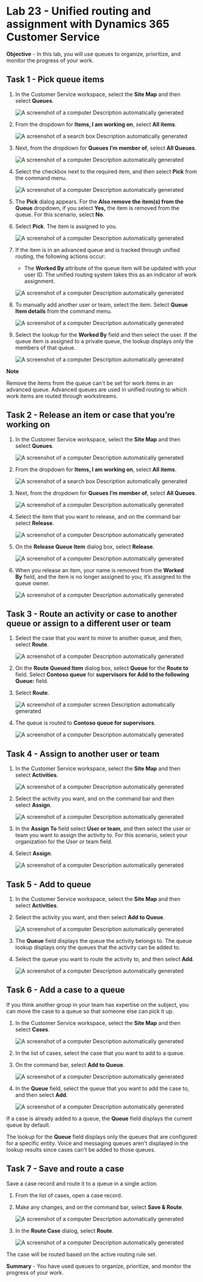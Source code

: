 # Lab 23 - Unified routing and assignment with Dynamics 365 Customer Service

**Objective** - In this lab, you will use queues to organize, prioritize, and monitor the progress of your work.

## Task 1 - Pick queue items

1.  In the Customer Service workspace, select the **Site Map** and then
    select **Queues**.

    ![A screenshot of a computer Description automatically generated](./media/media23-new/image1.png)

2.  From the dropdown for **Items, I am working on**, select **All
    items**.

    ![A screenshot of a search box Description automatically generated](./media/media23-new/image2.png)

3.  Next, from the dropdown for **Queues I’m member of**, select **All
    Queues**.

    ![A screenshot of a computer Description automatically generated](./media/media23-new/image3.png)

4.  Select the checkbox next to the required item, and then
    select **Pick** from the command menu.

    ![A screenshot of a computer Description automatically generated](./media/media23-new/image4.png)

5.  The **Pick** dialog appears. For the **Also remove the item(s) from
    the Queue** dropdown, if you select **Yes,** the item is removed
    from the queue. For this scenario, select **No**.

6.  Select **Pick**. The item is assigned to you.

    ![A screenshot of a computer Description automatically generated](./media/media23-new/image5.png)

7.  If the item is in an advanced queue and is tracked through unified
    routing, the following actions occur:

    - The **Worked By** attribute of the queue item will be updated with
      your user ID. The unified routing system takes this as an
      indicator of work assignment.

    ![A screenshot of a computer Description automatically generated](./media/media23-new/image6.png)

8.  To manually add another user or team, select the item. Select
    **Queue Item details** from the command menu.

    ![A screenshot of a computer Description automatically generated](./media/media23-new/image7.png)

9.  Select the lookup for the **Worked By** field and then select the
    user. If the queue item is assigned to a private queue, the lookup
    displays only the members of that queue. 

    ![A screenshot of a computer Description automatically generated](./media/media23-new/image8.png)

**Note**

Remove the items from the queue can't be set for work items in an
advanced queue. Advanced queues are used in unified routing to which
work items are routed through workstreams.

## Task 2 - Release an item or case that you’re working on

1.  In the Customer Service workspace, select the **Site Map** and then
    select **Queues**.

    ![A screenshot of a computer Description automatically generated](./media/media23-new/image1.png)

2.  From the dropdown for **Items, I am working on**, select **All
    items**.

    ![A screenshot of a search box Description automatically generated](./media/media23-new/image2.png)

3.  Next, from the dropdown for **Queues I’m member of**, select **All
    Queues**.

    ![A screenshot of a computer Description automatically generated](./media/media23-new/image3.png)

4.  Select the item that you want to release, and on the command bar
    select **Release**.

    ![A screenshot of a computer Description automatically generated](./media/media23-new/image9.png)

5.  On the **Release Queue Item** dialog box, select **Release**.

    ![A screenshot of a computer Description automatically generated](./media/media23-new/image10.png)

6.  When you release an item, your name is removed from the **Worked
    By** field, and the item is no longer assigned to you; it’s assigned
    to the queue owner.

    ![A screenshot of a computer Description automatically generated](./media/media23-new/image11.png)

## Task 3 - Route an activity or case to another queue or assign to a different user or team

1.  Select the case that you want to move to another queue, and then,
    select **Route**.

    ![A screenshot of a computer Description automatically generated](./media/media23-new/image12.png)

2.  On the **Route Queued Item** dialog box, select **Queue** for the
    **Route to** field. Select **Contoso queue** for **supervisors**
    **for Add to the following Queue:** field.

3.  Select **Route**.

    ![A screenshot of a computer screen Description automatically generated](./media/media23-new/image13.png)

4.  The queue is routed to **Contoso queue for supervisors**.

    ![A screenshot of a computer Description automatically generated](./media/media23-new/image14.png)

## Task 4 - Assign to another user or team

1.  In the Customer Service workspace, select the **Site Map** and then
    select **Activities**.

    ![A screenshot of a computer Description automatically generated](./media/media23-new/image15.png)

2.  Select the activity you want, and on the command bar and then
    select **Assign**.

    ![A screenshot of a computer Description automatically generated](./media/media23-new/image16.png)

3.  In the **Assign To** field select **User or team**, and then select
    the user or team you want to assign the activity to. For this
    scenario, select your organization for the User or team field.

4.  Select **Assign**.

    ![A screenshot of a computer Description automatically generated](./media/media23-new/image17.png)

## Task 5 - Add to queue

1.  In the Customer Service workspace, select the **Site Map** and then
    select **Activities**.

2.  Select the activity you want, and then select **Add to Queue**.

    ![A screenshot of a computer Description automatically generated](./media/media23-new/image18.png)

3.  The **Queue** field displays the queue the activity belongs to. The
    queue lookup displays only the queues that the activity can be added
    to.

4.  Select the queue you want to route the activity to, and then
    select **Add**.

    ![A screenshot of a computer Description automatically generated](./media/media23-new/image19.png)

## Task 6 - Add a case to a queue

If you think another group in your team has expertise on the subject,
you can move the case to a queue so that someone else can pick it up.

1.  In the Customer Service workspace, select the **Site Map** and then
    select **Cases**.

    ![A screenshot of a computer Description automatically generated](./media/media23-new/image20.png)

2.  In the list of cases, select the case that you want to add to a
    queue.

3.  On the command bar, select **Add to Queue**.

    ![A screenshot of a computer Description automatically generated](./media/media23-new/image21.png)

4.  In the **Queue** field, select the queue that you want to add the
    case to, and then select **Add**.

    ![A screenshot of a computer Description automatically generated](./media/media23-new/image22.png)

If a case is already added to a queue, the **Queue** field displays the
current queue by default.

The lookup for the **Queue** field displays only the queues that are
configured for a specific entity. Voice and messaging queues aren't
displayed in the lookup results since cases can't be added to those
queues.

## Task 7 - Save and route a case

Save a case record and route it to a queue in a single action.

1.  From the list of cases, open a case record.

2.  Make any changes, and on the command bar, select **Save & Route**.

    ![A screenshot of a computer Description automatically generated](./media/media23-new/image23.png)

3.  In the **Route Case** dialog, select **Route**.

    ![A screenshot of a computer Description automatically
generated](./media/media23-new/image24.png)

The case will be routed based on the active routing rule set.

**Summary** - You have used queues to organize, prioritize, and monitor the progress of your work.
